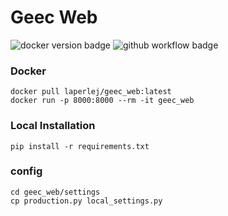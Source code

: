 # Geec Web
![docker version badge](https://img.shields.io/docker/v/jlaperle/geec_web?color=blue&sort=semver?)
![github workflow badge](https://img.shields.io/github/workflow/status/laperlej/geec_web/CI/master?)


### Docker
```
docker pull laperlej/geec_web:latest
docker run -p 8000:8000 --rm -it geec_web
```

### Local Installation
```
pip install -r requirements.txt
```

### config
```
cd geec_web/settings
cp production.py local_settings.py
```
